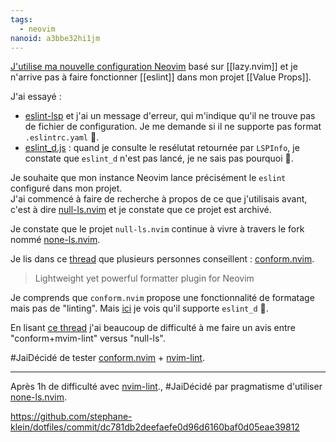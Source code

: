```yaml
---
tags:
  - neovim
nanoid: a3bbe32hi1jm
---
```

[J'utilise ma nouvelle configuration Neovim](https://github.com/stephane-klein/dotfiles/blob/5bfd3217cdb1030525f85a3605396615399eaafa/neovim-playground/config/nvim/init.lua#L337) basé sur [[lazy.nvim]] et je n'arrive pas à faire fonctionner [[eslint]] dans mon projet [[Value Props]].

J'ai essayé :

- [eslint-lsp](https://github.com/microsoft/vscode-eslint) et j'ai un message d'erreur, qui m'indique qu'il ne trouve pas de fichier de configuration. Je me demande si il ne supporte pas format `.eslintrc.yaml` 🤔.
- [eslint_d.js](https://github.com/mantoni/eslint_d.js/) : quand je consulte le resélutat retournée par `LSPInfo`, je constate que `eslint_d` n'est pas lancé, je ne sais pas pourquoi 🤔.

Je souhaite que mon instance Neovim lance précisément le `eslint` configuré dans mon projet.  
J'ai commencé à faire de recherche à propos de ce que j'utilisais avant, c'est à dire [null-ls.nvim](https://github.com/jose-elias-alvarez/null-ls.nvim/) et je constate que ce projet est archivé.

Je constate que le projet `null-ls.nvim` continue à vivre à travers le fork nommé  [none-ls.nvim](https://github.com/nvimtools/none-ls.nvim).

Je lis dans ce [thread](https://old.reddit.com/r/neovim/comments/17h11wg/did_you_migrate_from_nullls/) que plusieurs personnes conseillent : [conform.nvim](https://github.com/stevearc/conform.nvim/).

>  Lightweight yet powerful formatter plugin for Neovim 

Je comprends que `conform.nvim` propose une fonctionnalité de formatage mais pas de "linting".
Mais [ici](https://github.com/stevearc/conform.nvim/blob/0d12c3781384d63909431297ed1a0f383008bb8f/doc/conform.txt#L264) je vois qu'il supporte `eslint_d` 🤔.

En lisant [ce thread](https://old.reddit.com/r/neovim/comments/1aiphg8/which_is_better_nonels_or_nvimlint_conform/?%E2%80%A6=) j'ai beaucoup de difficulté à me faire un avis entre "conform+mvim-lint" versus "null-ls".

#JaiDécidé de tester [conform.nvim](https://github.com/stevearc/conform.nvim/) + [nvim-lint](https://github.com/mfussenegger/nvim-lint?tab=readme-ov-file).

---

Après 1h de difficulté avec [nvim-lint](https://github.com/mfussenegger/nvim-lint?tab=readme-ov-file)., #JaiDécidé par pragmatisme d'utiliser [none-ls.nvim](https://github.com/nvimtools/none-ls.nvim).

https://github.com/stephane-klein/dotfiles/commit/dc781db2deefaefe0d96d6160baf0d05eae39812
